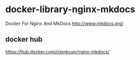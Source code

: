 # docker-library-nginx-mkdocs

Docker For Nginx And MkDocs http://www.mkdocs.org/

## docker hub

https://hub.docker.com/r/sinkcup/nginx-mkdocs/
